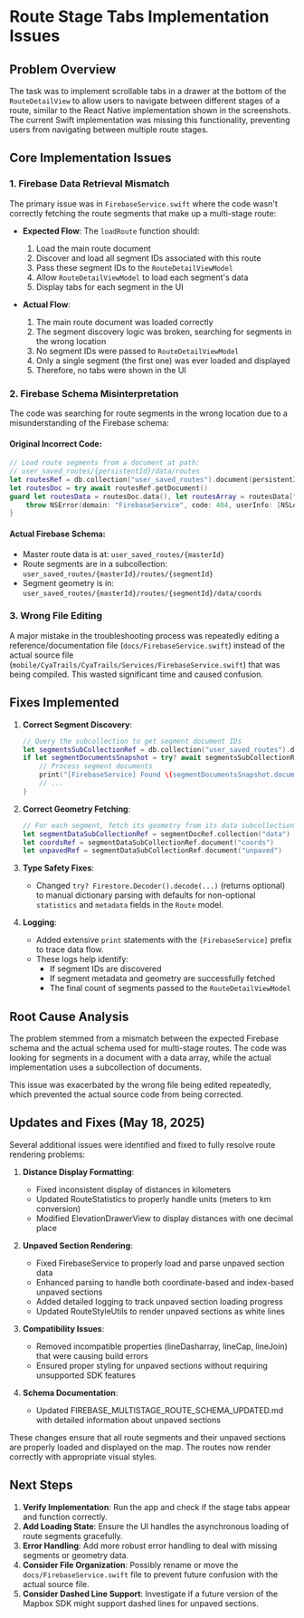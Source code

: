 # Route Stage Tabs Implementation Issues

## Problem Overview

The task was to implement scrollable tabs in a drawer at the bottom of the `RouteDetailView` to allow users to navigate between different stages of a route, similar to the React Native implementation shown in the screenshots. The current Swift implementation was missing this functionality, preventing users from navigating between multiple route stages.

## Core Implementation Issues

### 1. Firebase Data Retrieval Mismatch

The primary issue was in `FirebaseService.swift` where the code wasn't correctly fetching the route segments that make up a multi-stage route:

- **Expected Flow**: The `loadRoute` function should:
  1. Load the main route document
  2. Discover and load all segment IDs associated with this route
  3. Pass these segment IDs to the `RouteDetailViewModel` 
  4. Allow `RouteDetailViewModel` to load each segment's data
  5. Display tabs for each segment in the UI

- **Actual Flow**:
  1. The main route document was loaded correctly
  2. The segment discovery logic was broken, searching for segments in the wrong location
  3. No segment IDs were passed to `RouteDetailViewModel`
  4. Only a single segment (the first one) was ever loaded and displayed
  5. Therefore, no tabs were shown in the UI

### 2. Firebase Schema Misinterpretation

The code was searching for route segments in the wrong location due to a misunderstanding of the Firebase schema:

#### Original Incorrect Code:
```swift
// Load route segments from a document at path:
// user_saved_routes/{persistentId}/data/routes
let routesRef = db.collection("user_saved_routes").document(persistentId).collection("data").document("routes")
let routesDoc = try await routesRef.getDocument()
guard let routesData = routesDoc.data(), let routesArray = routesData["data"] as? [[String: Any]] else {
    throw NSError(domain: "FirebaseService", code: 404, userInfo: [NSLocalizedDescriptionKey: "Route segments not found"])
}
```

#### Actual Firebase Schema:
- Master route data is at: `user_saved_routes/{masterId}`
- Route segments are in a subcollection: `user_saved_routes/{masterId}/routes/{segmentId}`
- Segment geometry is in: `user_saved_routes/{masterId}/routes/{segmentId}/data/coords`

### 3. Wrong File Editing

A major mistake in the troubleshooting process was repeatedly editing a reference/documentation file (`docs/FirebaseService.swift`) instead of the actual source file (`mobile/CyaTrails/CyaTrails/Services/FirebaseService.swift`) that was being compiled. This wasted significant time and caused confusion.

## Fixes Implemented

1. **Correct Segment Discovery**:
   ```swift
   // Query the subcollection to get segment document IDs
   let segmentsSubCollectionRef = db.collection("user_saved_routes").document(persistentId).collection("routes")
   if let segmentDocumentsSnapshot = try? await segmentsSubCollectionRef.getDocuments(), !segmentDocumentsSnapshot.isEmpty {
       // Process segment documents
       print("[FirebaseService] Found \(segmentDocumentsSnapshot.documents.count) segment documents in subcollection.")
       // ...
   }
   ```

2. **Correct Geometry Fetching**:
   ```swift
   // For each segment, fetch its geometry from its data subcollection
   let segmentDataSubCollectionRef = segmentDocRef.collection("data")
   let coordsRef = segmentDataSubCollectionRef.document("coords")
   let unpavedRef = segmentDataSubCollectionRef.document("unpaved")
   ```

3. **Type Safety Fixes**:
   - Changed `try? Firestore.Decoder().decode(...)` (returns optional) to manual dictionary parsing with defaults for non-optional `statistics` and `metadata` fields in the `Route` model.

4. **Logging**:
   - Added extensive `print` statements with the `[FirebaseService]` prefix to trace data flow.
   - These logs help identify:
     - If segment IDs are discovered
     - If segment metadata and geometry are successfully fetched
     - The final count of segments passed to the `RouteDetailViewModel`

## Root Cause Analysis

The problem stemmed from a mismatch between the expected Firebase schema and the actual schema used for multi-stage routes. The code was looking for segments in a document with a data array, while the actual implementation uses a subcollection of documents.

This issue was exacerbated by the wrong file being edited repeatedly, which prevented the actual source code from being corrected.

## Updates and Fixes (May 18, 2025)

Several additional issues were identified and fixed to fully resolve route rendering problems:

1. **Distance Display Formatting**:
   - Fixed inconsistent display of distances in kilometers
   - Updated RouteStatistics to properly handle units (meters to km conversion)
   - Modified ElevationDrawerView to display distances with one decimal place

2. **Unpaved Section Rendering**:
   - Fixed FirebaseService to properly load and parse unpaved section data
   - Enhanced parsing to handle both coordinate-based and index-based unpaved sections
   - Added detailed logging to track unpaved section loading progress
   - Updated RouteStyleUtils to render unpaved sections as white lines

3. **Compatibility Issues**:
   - Removed incompatible properties (lineDasharray, lineCap, lineJoin) that were causing build errors
   - Ensured proper styling for unpaved sections without requiring unsupported SDK features

4. **Schema Documentation**:
   - Updated FIREBASE_MULTISTAGE_ROUTE_SCHEMA_UPDATED.md with detailed information about unpaved sections

These changes ensure that all route segments and their unpaved sections are properly loaded and displayed on the map. The routes now render correctly with appropriate visual styles.

## Next Steps

1. **Verify Implementation**: Run the app and check if the stage tabs appear and function correctly.
2. **Add Loading State**: Ensure the UI handles the asynchronous loading of route segments gracefully.
3. **Error Handling**: Add more robust error handling to deal with missing segments or geometry data.
4. **Consider File Organization**: Possibly rename or move the `docs/FirebaseService.swift` file to prevent future confusion with the actual source file.
5. **Consider Dashed Line Support**: Investigate if a future version of the Mapbox SDK might support dashed lines for unpaved sections.
